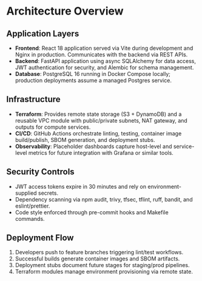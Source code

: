 # Architecture Overview

## Application Layers
- **Frontend**: React 18 application served via Vite during development and Nginx in production. Communicates with the backend via REST APIs.
- **Backend**: FastAPI application using async SQLAlchemy for data access, JWT authentication for security, and Alembic for schema management.
- **Database**: PostgreSQL 16 running in Docker Compose locally; production deployments assume a managed Postgres service.

## Infrastructure
- **Terraform**: Provides remote state storage (S3 + DynamoDB) and a reusable VPC module with public/private subnets, NAT gateway, and outputs for compute services.
- **CI/CD**: GitHub Actions orchestrate linting, testing, container image build/publish, SBOM generation, and deployment stubs.
- **Observability**: Placeholder dashboards capture host-level and service-level metrics for future integration with Grafana or similar tools.

## Security Controls
- JWT access tokens expire in 30 minutes and rely on environment-supplied secrets.
- Dependency scanning via npm audit, trivy, tfsec, tflint, ruff, bandit, and eslint/prettier.
- Code style enforced through pre-commit hooks and Makefile commands.

## Deployment Flow
1. Developers push to feature branches triggering lint/test workflows.
2. Successful builds generate container images and SBOM artifacts.
3. Deployment stubs document future stages for staging/prod pipelines.
4. Terraform modules manage environment provisioning via remote state.
